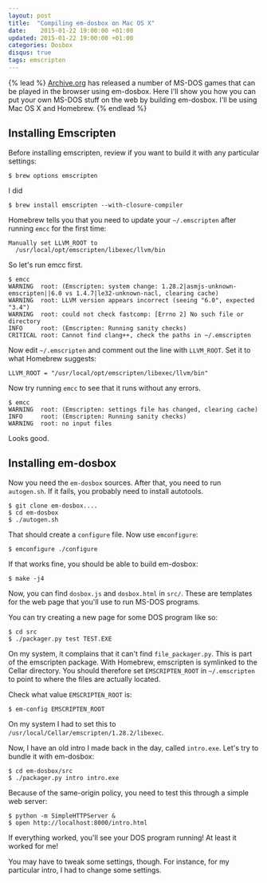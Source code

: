 ```yaml
---
layout: post
title:  "Compiling em-dosbox on Mac OS X"
date:    2015-01-22 19:00:00 +01:00
updated: 2015-01-22 19:00:00 +01:00
categories: Dosbox
disqus: true
tags: emscripten
---
```


{% lead %}
[Archive.org](https://archive.org/details/softwarelibrary_msdos_games/v2) has
released a number of MS-DOS games that can be played in the browser using
em-dosbox.
Here I'll show you how you can put your own MS-DOS stuff on the web by building em-dosbox.
I'll be using Mac OS X and Homebrew.
{% endlead %}

Installing Emscripten
---------------------

Before installing emscripten, review if you want to build it with any
particular settings:

    $ brew options emscripten

I did

    $ brew install emscripten --with-closure-compiler

Homebrew tells you that you need to update your `~/.emscripten` after running
`emcc` for the first time:

    Manually set LLVM_ROOT to
      /usr/local/opt/emscripten/libexec/llvm/bin

So let's run emcc first.

    $ emcc
    WARNING  root: (Emscripten: system change: 1.28.2|asmjs-unknown-emscripten||6.0 vs 1.4.7|le32-unknown-nacl, clearing cache)
    WARNING  root: LLVM version appears incorrect (seeing "6.0", expected "3.4")
    WARNING  root: could not check fastcomp: [Errno 2] No such file or directory
    INFO     root: (Emscripten: Running sanity checks)
    CRITICAL root: Cannot find clang++, check the paths in ~/.emscripten

Now edit `~/.emscripten` and comment out the line with `LLVM_ROOT`. Set it to
what Homebrew suggests:

    LLVM_ROOT = "/usr/local/opt/emscripten/libexec/llvm/bin"

Now try running `emcc` to see that it runs without any errors.

    $ emcc
    WARNING  root: (Emscripten: settings file has changed, clearing cache)
    INFO     root: (Emscripten: Running sanity checks)
    WARNING  root: no input files

Looks good.

Installing em-dosbox
--------------------

Now you need the `em-dosbox` sources. After that, you need to run `autogen.sh`.
If it fails, you probably need to install autotools.

    $ git clone em-dosbox....
    $ cd em-dosbox
    $ ./autogen.sh

That should create a `configure` file.  Now use `emconfigure`:

    $ emconfigure ./configure

If that works fine, you should be able to build em-dosbox:

    $ make -j4

Now, you can find `dosbox.js` and `dosbox.html` in `src/`.  These are templates
for the web page that you'll use to run MS-DOS programs.

You can try creating a new page for some DOS program like so:

    $ cd src
    $ ./packager.py test TEST.EXE

On my system, it complains that it can't find `file_packager.py`.  This is part
of the emscripten package. With Homebrew, emscripten is symlinked to the Cellar
directory.  You should therefore set `EMSCRIPTEN_ROOT` in `~/.emscripten` to
point to where the files are actually located.

Check what value `EMSCRIPTEN_ROOT` is:

    $ em-config EMSCRIPTEN_ROOT

On my system I had to set this to
`/usr/local/Cellar/emscripten/1.28.2/libexec`.

Now, I have an old intro I made back in the day, called `intro.exe`.  Let's try
to bundle it with em-dosbox:

    $ cd em-dosbox/src
    $ ./packager.py intro intro.exe

Because of the same-origin policy, you need to test this through a simple web server:

    $ python -m SimpleHTTPServer &
    $ open http://localhost:8000/intro.html

If everything worked, you'll see your DOS program running! At least it worked for me!

You may have to tweak some settings, though.  For instance, for my particular
intro, I had to change some settings.

